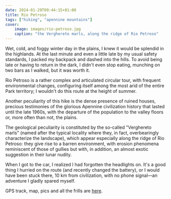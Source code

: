 ```yaml
---
date: 2024-01-29T09:44:15+01:00
title: Rio Petroso
tags: ["hiking", "apennine mountains"]
cover:
    image: images/rio-petroso.jpg
    caption: "the Verghereto marls, along the ridge of Rio Petroso"
---
```

Wet, cold, and foggy winter day in the plains, I knew it would be splendid in
the highlands. At the last minute and even a little late by my usual safety
standards, I packed my backpack and dashed into the hills. To avoid being late
or having to return in the dark, I didn't even stop eating, munching on two bars
as I walked, but it was worth it.

Rio Petroso is a rather complex and articulated circular tour, with frequent
environmental changes, configuring itself among the most arid of the entire Park
territory; I wouldn't do this route at the height of summer. 

Another peculiarity of this hike is the dense presence of ruined houses,
precious testimonies of the glorious Apennine civilization history that lasted
until the late 1960s, with the departure of the population to the valley floors
or, more often than not, the plains. 

The geological peculiarity is constituted by the so-called "Verghereto marls"
(named after the typical locality where they, in fact, overbearingly
characterize the landscape), which appear especially along the ridge of Rio
Petroso: they give rise to a barren environment, with erosion phenomena
reminiscent of those of gullies but with, in addition, an almost exotic
suggestion in their lunar nudity.

When I got to the car, I realized I had forgotten the headlights on. It's a good
thing I hurried on the route (and recently changed the battery), or I would have
been stuck there, 10 km from civilization, with no phone signal—an adventure I
gladly spared myself.

GPS track, map, pics and all the frills are [here](https://out.ac/IPx3WT).
